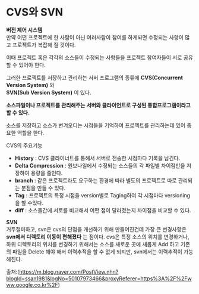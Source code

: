 # CVS와 SVN
**버전 제어 시스템** <br>
만약 어떤 프로젝트에 한 사람이 아닌 여러사람이 참여를 하게되면 수정되는 사항이 많고 프로젝트가 복잡해 질 것이다.

이때 프로젝트 혹은 각각의 소스들이 수정되는 사항들을 프로젝트 참여자들이 서로 공유할 수 있어야 한다.

그러한 프로젝트를 저장하고 관리하는 서버 프로그램의 종류에
**CVS(Concurrent Version System)** 와<br>
**SVN(Sub Version System)** 이 있다.

**소스파일이나 프로젝트를 관리해주는 서버와 클라이언트로 구성된 통합프로그램이라고 할 수 있다.** <br>

소스를 저장하고 소스가 변겨오디는 시점들을 기억하여 프로젝트를 관리하는데 있어 중요한 역할을 한다.

CVS의 주요기능
+ **History** : CVS 클라이너트를 통해서 서버로 전송한 시점마다 기록을 남긴다.
+ **Delta Compression** : 원보나일에서 수정되는 소스들의 각 파일별 차이점만을 저장하여 용량을 줄인다.
+ **branch** : 같은 프로젝트라도 요구하는 환경에 따라 별도의 프로젝트로 따로 관리되는 분점을 만들 수 있다.
+ **Tag** : 프로젝트의 특정 시점을 version별로 Taging하여 각 시점마다 versioning을 할 수있다.
+ **diff** : 소스들간에 서로를 비교해서 어떤 점이 달라졌는지 차이점을 비교할 수 있다.

**SVN** <br>
거두절미하고, svn은 cvs의 단점을 개선하기 위해 만들어진건데
가장 큰 변경사항은 **svn에서 디렉토리 이동이 편해졌다**  는 점이다.
cvs은 특정 소스의 위치를 변경하거나, 하위 디렉토리의 위치를 변경하기 위해서는
소스를 새로운 곳에 새롭게 Add 하고 기존의 파일을 Delete 해야 해서
이력추적을 할 수 없게 되지만, svn에서는 이력추적이 가능해진다.

출처:(https://m.blog.naver.com/PostView.nhn?blogId=ssan1981&logNo=50107973466&proxyReferer=https%3A%2F%2Fwww.google.co.kr%2F)